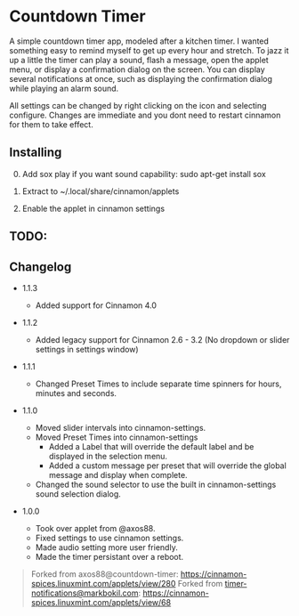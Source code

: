 # Countdown Timer

A simple countdown timer app, modeled after a kitchen timer. I wanted something easy to remind myself to get up every hour and stretch. To jazz it up a little the timer can play a sound, flash a message, open the applet menu, or display a confirmation dialog on the screen. You can display several notifications at once, such as displaying the confirmation dialog while playing an alarm sound. 

All settings can be changed by right clicking on the icon and selecting configure. Changes are immediate and you dont need to restart cinnamon for them to take effect.

## Installing

0) Add sox play if you want sound capability: sudo apt-get install sox

1) Extract to ~/.local/share/cinnamon/applets

2) Enable the applet in cinnamon settings

## TODO:

## Changelog
* 1.1.3
  - Added support for Cinnamon 4.0

* 1.1.2
  - Added legacy support for Cinnamon 2.6 - 3.2 (No dropdown or slider settings in settings window)
  
* 1.1.1
  - Changed Preset Times to include separate time spinners for hours, minutes and seconds.
  
* 1.1.0
  - Moved slider intervals into cinnamon-settings. 
  - Moved Preset Times into cinnamon-settings
    - Added a Label that will override the default label and be displayed in the selection menu.
    - Added a custom message per preset that will override the global message and display when complete.
  - Changed the sound selector to use the built in cinnamon-settings sound selection dialog.

* 1.0.0
  - Took over applet from @axos88.
  - Fixed settings to use cinnamon settings.
  - Made audio setting more user friendly. 
  - Made the timer persistant over a reboot.

> Forked from axos88@countdown-timer: https://cinnamon-spices.linuxmint.com/applets/view/280
> Forked from timer-notifications@markbokil.com: https://cinnamon-spices.linuxmint.com/applets/view/68
